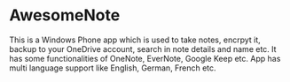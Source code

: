 # AwesomeNote
This is a Windows Phone app which is used to take notes, encrpyt it, backup to your OneDrive account, search in note details and name etc. It has some functionalities of OneNote, EverNote, Google Keep etc. App has multi language support like English, German, French etc. 
